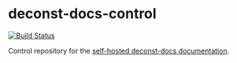 # deconst-docs-control

[![Build Status](https://travis-ci.org/deconst/deconst-docs-control.svg?branch=master)](https://travis-ci.org/deconst/deconst-docs-control)

Control repository for the [self-hosted deconst-docs documentation](http://deconst.devsupport.me).
